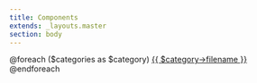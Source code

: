 ```yaml
---
title: Components
extends: _layouts.master
section: body
---
```


@foreach ($categories as $category)
  <a href="{{ $category->getUrl() }}">{{ $category->filename }}</a>
@endforeach
